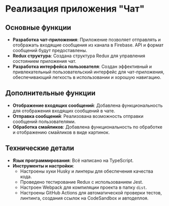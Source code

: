 # Реализация приложения "Чат"

## Основные функции

- **Разработка чат-приложения**: Приложение позволяет отправлять и отображать входящие сообщения из канала в Firebase. API и формат сообщений будут предоставлены.
- **Redux структура**: Создана структура Redux для управления состоянием приложения чат.
- **Разработка интерфейса пользователя**: Создан эффективный и привлекательный пользовательский интерфейс для чат-приложения, обеспечивающий легкость в использовании и хорошую навигацию.

## Дополнительные функции

- **Отображение входящих сообщений**: Добавлена функциональность для отображения входящих сообщений в чате.
- **Отправка сообщений**: Реализована возможность отправки сообщений пользователями.
- **Обработка смайликов**: Добавлена функциональность по обработке и отображению смайликов в виде картинок.

## Технические детали

- **Язык программирования**: Всё написано на TypeScript.
- **Инструменты и настройки**:
  - Настроены хуки Husky и линтеры для обеспечения качества кода.
  - Проведено тестирование Redux с использованием Jest.
  - Настроен Webpack для компиляции проекта в папку `dist`.
  - Настроены GitHub Actions для автоматической проверки тестов, линтинга, создания ссылок на CodeSandbox и автодеплоя.
